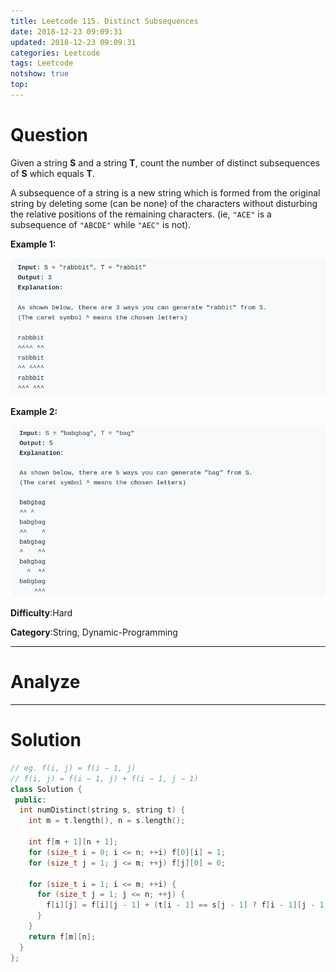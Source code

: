 ```yaml
---
title: Leetcode 115. Distinct Subsequences
date: 2018-12-23 09:09:31
updated: 2018-12-23 09:09:31
categories: Leetcode
tags: Leetcode
notshow: true
top:
---
```


# Question

Given a string  **S**  and a string  **T**, count the number of distinct subsequences of  **S**  which equals  **T**.

A subsequence of a string is a new string which is formed from the original string by deleting some (can be none) of the characters without disturbing the relative positions of the remaining characters. (ie,  `"ACE"`  is a subsequence of  `"ABCDE"`  while  `"AEC"`  is not).

**Example 1:**

![](/images/in-post/2018-12-23-Leetcode-115-Distinct-Subsequences/2018-12-24-10-04-09.png)

**Example 2:**

![](/images/in-post/2018-12-23-Leetcode-115-Distinct-Subsequences/2018-12-24-10-37-53.png)

**Difficulty**:Hard

**Category**:String, Dynamic-Programming

<!-- more -->

------------

# Analyze

------------

# Solution

```cpp
// eg. f(i, j) = f(i − 1, j)
// f(i, j) = f(i − 1, j) + f(i − 1, j − 1)
class Solution {
 public:
  int numDistinct(string s, string t) {
    int m = t.length(), n = s.length();

    int f[m + 1][n + 1];
    for (size_t i = 0; i <= n; ++i) f[0][i] = 1;
    for (size_t j = 1; j <= m; ++j) f[j][0] = 0;

    for (size_t i = 1; i <= m; ++i) {
      for (size_t j = 1; j <= n; ++j) {
        f[i][j] = f[i][j - 1] + (t[i - 1] == s[j - 1] ? f[i - 1][j - 1] : 0);
      }
    }
    return f[m][n];
  }
};
```

